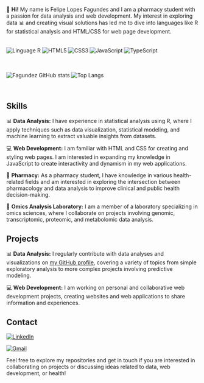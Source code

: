 👋 **Hi!** My name is Felipe Lopes Fagundes and I am a pharmacy student with a passion for data analysis and web development. My interest in exploring data 📊 and creating visual solutions has led me to dive into languages like R for statistical analysis and HTML/CSS for web page development.


<div style="display: inline_block"><br/>
<img align="center" alt="Linguage R" src="https://img.shields.io/badge/r-%23276DC3.svg?style=for-the-badge&logo=r&logoColor=white"/>
  <img align="center" alt="HTML5" src="https://img.shields.io/badge/html5-%23E34F26.svg?style=for-the-badge&logo=html5&logoColor=white"/>
<img align="center" alt="CSS3" src="https://img.shields.io/badge/css3-%231572B6.svg?style=for-the-badge&logo=css3&logoColor=white"/>
<img align="center" alt="JavaScript" src="https://img.shields.io/badge/javascript-%23323330.svg?style=for-the-badge&logo=javascript&logoColor=%23F7DF1E"/>
<img align="center" alt="TypeScript" src="https://img.shields.io/badge/typescript-%23007ACC.svg?style=for-the-badge&logo=typescript&logoColor=white"/>

</div><br><br>


![Fagundez GitHub stats](https://github-readme-stats.vercel.app/api?username=Felipe-Fagundes-LBBM&show_icons=true&theme=midnight-purple) ![Top Langs](https://github-readme-stats.vercel.app/api/top-langs/?username=Felipe-Fagundes-LBBM&layout=compact&hide=html&theme=midnight-purple)

<br>

## Skills

📊 **Data Analysis:** I have experience in statistical analysis using R, where I apply techniques such as data visualization, statistical modeling, and machine learning to extract valuable insights from datasets.

💻 **Web Development:** I am familiar with HTML and CSS for creating and styling web pages. I am interested in expanding my knowledge in JavaScript to create interactivity and dynamism in my web applications.

💊 **Pharmacy:** As a pharmacy student, I have knowledge in various health-related fields and am interested in exploring the intersection between pharmacology and data analysis to improve clinical and public health decision-making.

🔬 **Omics Analysis Laboratory:** I am a member of a laboratory specializing in omics sciences, where I collaborate on projects involving genomic, transcriptomic, proteomic, and metabolomic data analysis.

## Projects

📊 **Data Analysis:** I regularly contribute with data analyses and visualizations on [my GitHub profile](link_to_github_profile), covering a variety of topics from simple exploratory analysis to more complex projects involving predictive modeling.

💻 **Web Development:** I am working on personal and collaborative web development projects, creating websites and web applications to share information and experiences.



## Contact

[![LinkedIn](https://img.shields.io/badge/linkedin-%230077B5.svg?style=for-the-badge&logo=linkedin&logoColor=white)](https://www.linkedin.com/in/felipe-lopes-fagundes-529378285/)

[![Gmail](https://img.shields.io/badge/Gmail-D14836?style=for-the-badge&logo=gmail&logoColor=white)](felipelopesfagundes@gmail.com)

Feel free to explore my repositories and get in touch if you are interested in collaborating on projects or discussing ideas related to data, web development, or health!


